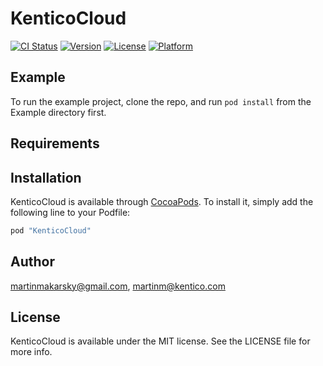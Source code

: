# KenticoCloud

[![CI Status](http://img.shields.io/travis/martinmakarsky@gmail.com/KenticoCloud.svg?style=flat)](https://travis-ci.org/martinmakarsky@gmail.com/KenticoCloud)
[![Version](https://img.shields.io/cocoapods/v/KenticoCloud.svg?style=flat)](http://cocoapods.org/pods/KenticoCloud)
[![License](https://img.shields.io/cocoapods/l/KenticoCloud.svg?style=flat)](http://cocoapods.org/pods/KenticoCloud)
[![Platform](https://img.shields.io/cocoapods/p/KenticoCloud.svg?style=flat)](http://cocoapods.org/pods/KenticoCloud)

## Example

To run the example project, clone the repo, and run `pod install` from the Example directory first.

## Requirements

## Installation

KenticoCloud is available through [CocoaPods](http://cocoapods.org). To install
it, simply add the following line to your Podfile:

```ruby
pod "KenticoCloud"
```

## Author

martinmakarsky@gmail.com, martinm@kentico.com

## License

KenticoCloud is available under the MIT license. See the LICENSE file for more info.
